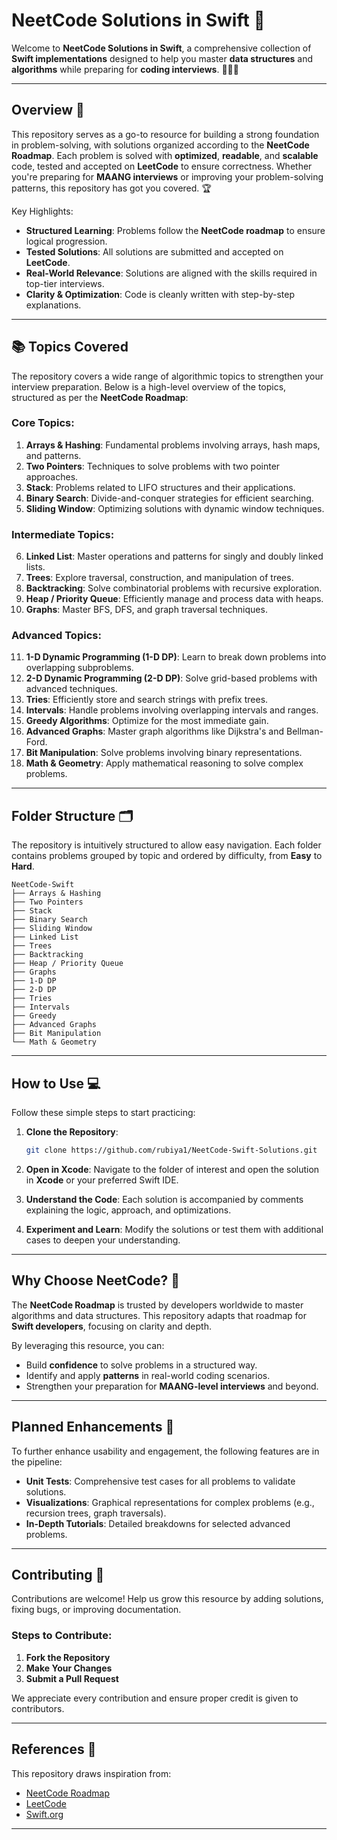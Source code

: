 # **NeetCode Solutions in Swift** 🚀

Welcome to **NeetCode Solutions in Swift**, a comprehensive collection of **Swift implementations** designed to help you master **data structures** and **algorithms** while preparing for **coding interviews**. 🧑‍💻📘

---

## **Overview** 🎯

This repository serves as a go-to resource for building a strong foundation in problem-solving, with solutions organized according to the **NeetCode Roadmap**. Each problem is solved with **optimized**, **readable**, and **scalable** code, tested and accepted on **LeetCode** to ensure correctness. Whether you're preparing for **MAANG interviews** or improving your problem-solving patterns, this repository has got you covered. 🏆

Key Highlights:

- **Structured Learning**: Problems follow the **NeetCode roadmap** to ensure logical progression.
- **Tested Solutions**: All solutions are submitted and accepted on **LeetCode**.
- **Real-World Relevance**: Solutions are aligned with the skills required in top-tier interviews.
- **Clarity & Optimization**: Code is cleanly written with step-by-step explanations.

---

## 📚 **Topics Covered**

The repository covers a wide range of algorithmic topics to strengthen your interview preparation. Below is a high-level overview of the topics, structured as per the **NeetCode Roadmap**:



### **Core Topics:**

1. **Arrays & Hashing**: Fundamental problems involving arrays, hash maps, and patterns.
2. **Two Pointers**: Techniques to solve problems with two pointer approaches.
3. **Stack**: Problems related to LIFO structures and their applications.
4. **Binary Search**: Divide-and-conquer strategies for efficient searching.
5. **Sliding Window**: Optimizing solutions with dynamic window techniques.

### **Intermediate Topics:**

6. **Linked List**: Master operations and patterns for singly and doubly linked lists.
7. **Trees**: Explore traversal, construction, and manipulation of trees.
8. **Backtracking**: Solve combinatorial problems with recursive exploration.
9. **Heap / Priority Queue**: Efficiently manage and process data with heaps.
10. **Graphs**: Master BFS, DFS, and graph traversal techniques.

### **Advanced Topics:**

11. **1-D Dynamic Programming (1-D DP)**: Learn to break down problems into overlapping subproblems.
12. **2-D Dynamic Programming (2-D DP)**: Solve grid-based problems with advanced techniques.
13. **Tries**: Efficiently store and search strings with prefix trees.
14. **Intervals**: Handle problems involving overlapping intervals and ranges.
15. **Greedy Algorithms**: Optimize for the most immediate gain.
16. **Advanced Graphs**: Master graph algorithms like Dijkstra's and Bellman-Ford.
17. **Bit Manipulation**: Solve problems involving binary representations.
18. **Math & Geometry**: Apply mathematical reasoning to solve complex problems.

---

## **Folder Structure** 🗂️

The repository is intuitively structured to allow easy navigation. Each folder contains problems grouped by topic and ordered by difficulty, from **Easy** to **Hard**.

```plaintext
NeetCode-Swift
├── Arrays & Hashing
├── Two Pointers
├── Stack
├── Binary Search
├── Sliding Window
├── Linked List
├── Trees
├── Backtracking
├── Heap / Priority Queue
├── Graphs
├── 1-D DP
├── 2-D DP
├── Tries
├── Intervals
├── Greedy
├── Advanced Graphs
├── Bit Manipulation
└── Math & Geometry
```

---

## **How to Use** 💻

Follow these simple steps to start practicing:

1. **Clone the Repository**:

   ```bash
   git clone https://github.com/rubiya1/NeetCode-Swift-Solutions.git
   ```

2. **Open in Xcode**:
   Navigate to the folder of interest and open the solution in **Xcode** or your preferred Swift IDE.

3. **Understand the Code**:
   Each solution is accompanied by comments explaining the logic, approach, and optimizations.

4. **Experiment and Learn**:
   Modify the solutions or test them with additional cases to deepen your understanding.

---

## **Why Choose NeetCode?** 🤔

The **NeetCode Roadmap** is trusted by developers worldwide to master algorithms and data structures. This repository adapts that roadmap for **Swift developers**, focusing on clarity and depth.

By leveraging this resource, you can:

- Build **confidence** to solve problems in a structured way.
- Identify and apply **patterns** in real-world coding scenarios.
- Strengthen your preparation for **MAANG-level interviews** and beyond.

---

## **Planned Enhancements** 🚀

To further enhance usability and engagement, the following features are in the pipeline:

- **Unit Tests**: Comprehensive test cases for all problems to validate solutions.
- **Visualizations**: Graphical representations for complex problems (e.g., recursion trees, graph traversals).
- **In-Depth Tutorials**: Detailed breakdowns for selected advanced problems.

---

## **Contributing** 🌟

Contributions are welcome! Help us grow this resource by adding solutions, fixing bugs, or improving documentation.

### Steps to Contribute:

1. **Fork the Repository**
2. **Make Your Changes**
3. **Submit a Pull Request**

We appreciate every contribution and ensure proper credit is given to contributors.

---

## **References** 🔗

This repository draws inspiration from:

- [NeetCode Roadmap](https://neetcode.io/roadmap)
- [LeetCode](https://leetcode.com/)
- [Swift.org](https://swift.org/)

---
